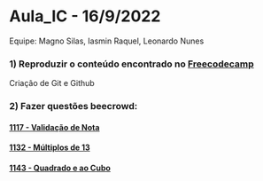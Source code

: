 # Aula_IC - 16/9/2022
Equipe: Magno Silas, Iasmin Raquel, Leonardo Nunes

### 1) Reproduzir o conteúdo encontrado no [Freecodecamp](https://www.freecodecamp.org/news/how-to-use-git-and-github-in-a-team-like-a-pro/)
Criação de Git e Github

### 2) Fazer questões beecrowd:

#### [1117 - Validação de Nota](https://www.beecrowd.com.br/judge/pt/problems/view/1117)
#### [1132 - Múltiplos de 13](https://www.beecrowd.com.br/judge/pt/problems/view/1132)
#### [1143 - Quadrado e ao Cubo](https://www.beecrowd.com.br/judge/pt/problems/view/1143)
